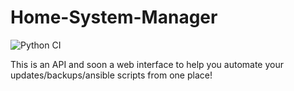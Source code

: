 # Home-System-Manager
![Python CI](https://github.com/JeffLabonte/Home-System-Manager/workflows/Python%20CI/badge.svg?branch=master)

This is an API and soon a web interface to help you automate your updates/backups/ansible scripts from one place!
